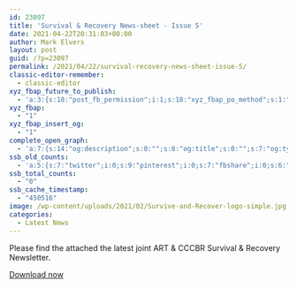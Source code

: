 ```yaml
---
id: 23097
title: 'Survival & Recovery News-sheet - Issue 5'
date: 2021-04-22T20:31:03+00:00
author: Mark Elvers
layout: post
guid: /?p=23097
permalink: /2021/04/22/survival-recovery-news-sheet-issue-5/
classic-editor-remember:
  - classic-editor
xyz_fbap_future_to_publish:
  - 'a:3:{s:18:"post_fb_permission";i:1;s:18:"xyz_fbap_po_method";s:1:"2";s:16:"xyz_fbap_message";s:62:"News item added to the CCCBR website: {POST_TITLE} {PERMALINK}";}'
xyz_fbap:
  - "1"
xyz_fbap_insert_og:
  - "1"
complete_open_graph:
  - 'a:7:{s:14:"og:description";s:0:"";s:8:"og:title";s:0:"";s:7:"og:type";s:0:"";s:12:"twitter:card";s:7:"summary";s:15:"twitter:creator";s:0:"";s:19:"twitter:description";s:0:"";s:8:"og:image";s:0:"";}'
ssb_old_counts:
  - 'a:5:{s:7:"twitter";i:0;s:9:"pinterest";i:0;s:7:"fbshare";i:0;s:6:"reddit";i:0;s:6:"tumblr";N;}'
ssb_total_counts:
  - "0"
ssb_cache_timestamp:
  - "450516"
image: /wp-content/uploads/2021/02/Survive-and-Recover-logo-simple.jpg
categories:
  - Latest News
---
```

Please find the attached the latest joint ART & CCCBR Survival & Recovery Newsletter.

[Download now](https://cccbr.org.uk/wp-content/uploads/2021/04/Survival-Recovery-Newsheet-Issue-5.pdf)
